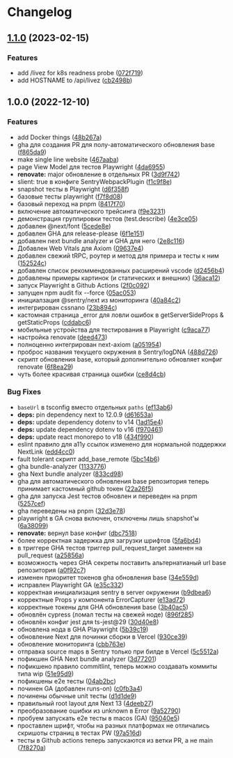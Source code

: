 # Changelog

## [1.1.0](https://github.com/mxseev/website/compare/v1.0.0...v1.1.0) (2023-02-15)


### Features

* add /livez for k8s readness probe ([072f719](https://github.com/mxseev/website/commit/072f7192581a1efb7f09406d5204748a4d065b6f))
* add HOSTNAME to /api/livez ([cb2498b](https://github.com/mxseev/website/commit/cb2498b463bfd1ec7809942d76c2a2c6a0bca00a))

## 1.0.0 (2022-12-10)


### Features

* add Docker things ([48b267a](https://github.com/mxseev/website/commit/48b267af148c7d5edfcf8e06042ddcbf20045a75))
* gha для создания PR для полу-автоматического обновления base ([f865da9](https://github.com/mxseev/website/commit/f865da9dd8e1b0c8423c40ca38e60fb582463364))
* make single line website ([467aaba](https://github.com/mxseev/website/commit/467aabaa313ecd35a0357393bae7f0dc426da266))
* page View Model для тестов Playwright ([4da6955](https://github.com/mxseev/website/commit/4da695544e181c4fcb02292a54a380c51c10c342))
* **renovate:** major обновление в отдельных PR ([3d9f742](https://github.com/mxseev/website/commit/3d9f74233d9c153c87cd5a004cecd68f1d6abb94))
* slient: true в конфиге SentryWebpackPlugin ([f1c9f8e](https://github.com/mxseev/website/commit/f1c9f8ee8608fea55619c242c6d822d1b120fa5b))
* snapshot тесты в Playwright ([d6f358f](https://github.com/mxseev/website/commit/d6f358f50451651c54966f6e9e3c6f502fece744))
* базовые тесты playwright ([f7f8d08](https://github.com/mxseev/website/commit/f7f8d0871cd6aec73df399d25572135a457049ce))
* базовый переход на pnpm ([8417f70](https://github.com/mxseev/website/commit/8417f70ef2fe4664642900771963077bf08ac492))
* включение автоматического трейсинга ([f9e3231](https://github.com/mxseev/website/commit/f9e3231661e125aa01d1fd4faa76737409f83f58))
* демонстрация группировки тестов (test.describe) ([4e3ce05](https://github.com/mxseev/website/commit/4e3ce054b4d0ccd5a08d9e524d25f9d97d650fb1))
* добавлен @next/font ([5cede8e](https://github.com/mxseev/website/commit/5cede8ea8bcb62d08ba6b4b80d69e809533de09c))
* добавлен GHA для release-please ([6f1e151](https://github.com/mxseev/website/commit/6f1e151d41d06c4603df1054182ebabf8962fe90))
* добавлен next bundle analyzer и GHA для него ([2e8c116](https://github.com/mxseev/website/commit/2e8c1162c930fcc63a0095dd9872c4aa340e5e9c))
* Добавлен Web Vitals для Axiom ([09637e4](https://github.com/mxseev/website/commit/09637e42bf3b3479c492281dd873a4d2327f8eda))
* добавлен свежий tRPC, роутер и метод для примера и тесты к ним ([152524c](https://github.com/mxseev/website/commit/152524c1e1284a1b7813875a5f84dd55d0e9b04a))
* добавлен список рекоммендованных расширений vscode ([d2456b4](https://github.com/mxseev/website/commit/d2456b4ec7e16cdcc31a482da86b47d0ec44ae82))
* добавлены примеры картинок (и статических и внешних) ([36aca12](https://github.com/mxseev/website/commit/36aca12dfff72595b435a0733b6bcde943d96729))
* запуск Playwright в Github Actions ([2f0c092](https://github.com/mxseev/website/commit/2f0c092458ca25b5585c3a6a0fc3e8145668d014))
* запущен npm audit fix --force ([05ac053](https://github.com/mxseev/website/commit/05ac0533fe855a1324fe61cd58c6ddd770d832ad))
* инициалзация @sentry/next из мониторинга ([40a84c2](https://github.com/mxseev/website/commit/40a84c20af8d1c27fbfe1b1b19f9a5b9cce4753f))
* интегрирован cssnano ([23b894c](https://github.com/mxseev/website/commit/23b894c3528025dbc704ce402033c61816820f84))
* кастомная страница _error для ловли ошибок в getServerSideProps & getStaticProps ([cddabc6](https://github.com/mxseev/website/commit/cddabc61e2a3cfe40c5745af426c065fa322854b))
* мобильные устройства для тестирования в Playwright ([c9aca77](https://github.com/mxseev/website/commit/c9aca777df0d0d7910a02e2de256da112ce1aa4b))
* настройка renovate ([deed473](https://github.com/mxseev/website/commit/deed4730fb4a0f8bd1a29a22141fdc0b550be6e3))
* полноценно интегрирован next-axiom ([a051954](https://github.com/mxseev/website/commit/a0519544236020cb48f2107766012b48a97b4575))
* проброс названия текущего окружения в Sentry/logDNA ([488d726](https://github.com/mxseev/website/commit/488d7268cb42cd5e3e17310b6af59d7b15ad0522))
* скрипт обновления base, который дополнительно обновляет конфиг renovate ([6f8ea29](https://github.com/mxseev/website/commit/6f8ea29c714fbcdd76919fd4c6bf44859241b6d5))
* чуть более красивая страница ошибки ([ce8d4cb](https://github.com/mxseev/website/commit/ce8d4cb717fdfb1c89091e6847b13561e33ad80c))


### Bug Fixes

* `baseUrl` в tsconfig вместо отдельных `paths` ([ef13ab6](https://github.com/mxseev/website/commit/ef13ab62ea866f94b07a417b9ca26f57e3720490))
* **deps:** pin dependency next to 12.0.9 ([d61653a](https://github.com/mxseev/website/commit/d61653a0588fa631a41c44262d8b33488ac2e5c9))
* **deps:** update dependency dotenv to v14 ([1ad15e4](https://github.com/mxseev/website/commit/1ad15e4d1a588726104cba5900d967346f7ee4db))
* **deps:** update dependency dotenv to v16 ([f970461](https://github.com/mxseev/website/commit/f970461755ab4b66fa71a91adeafcc2bbce251e5))
* **deps:** update react monorepo to v18 ([434f990](https://github.com/mxseev/website/commit/434f9906ff6f74c7490c0ea616176e6ac216d1ea))
* eslint правило для a11y ссылок изменено для нормальной поддержки NextLink ([edd4cc0](https://github.com/mxseev/website/commit/edd4cc0b79657c63209e434d42935d334b3d500e))
* fault tolerant скрипт add_base_remote ([5bc14b6](https://github.com/mxseev/website/commit/5bc14b6dbd2f347c812d8c60b49134a1cde52388))
* gha bundle-analyzer ([1133776](https://github.com/mxseev/website/commit/11337769cfd98016fef7f8c8d449496f31f22e51))
* gha Next bundle analyzer ([833cd98](https://github.com/mxseev/website/commit/833cd981ed248c5d9aab3a152a15084bc7feb785))
* gha для автоматического обновления base репозитория теперь принимает кастомный github токен ([22a26f5](https://github.com/mxseev/website/commit/22a26f58389b8cfacd2e9ba9145b1847862765e9))
* gha для запуска Jest тестов обновлен и переведен на pnpm ([5257cef](https://github.com/mxseev/website/commit/5257cef24a202ed82c7ceeb882f1543cea664470))
* gha переведены на pnpm ([32d3e78](https://github.com/mxseev/website/commit/32d3e787ffaf754eb05b1f5cb00abae4fa29a23e))
* playwright в GA снова включен, отключены лишь snapshot'ы ([6a38099](https://github.com/mxseev/website/commit/6a38099c4cef0604b6bdc3e0aaffddb21c05cf9a))
* **renovate:** вернул base конфиг ([dbc7518](https://github.com/mxseev/website/commit/dbc75181f8171452cd5cee3ddf6179ea6d09bbeb))
* более корректная задержка для загрузки шрифтов ([5fa6bd4](https://github.com/mxseev/website/commit/5fa6bd46ecf1d2ba0736e565de1ddbff0ff4fb35))
* в триггере GHA тестов триггер pull_request_target заменен на pull_request ([a25856a](https://github.com/mxseev/website/commit/a25856aae29bd51f80a9bc645547f32c6a0dab1d))
* возможность через GHA секреты поставить альтернатианый url base репозитория ([a0f92c7](https://github.com/mxseev/website/commit/a0f92c7af6c13523c6a2db101ec8bb22c3f7cbc8))
* изменен приоритет токенов gha обновления base ([34e559d](https://github.com/mxseev/website/commit/34e559dd9357d7b3b0aae8cadcdbd1e9c5b57812))
* исправлен Playwright GA ([e35c332](https://github.com/mxseev/website/commit/e35c332f27c03fe971bbbf23bebfc05230d92325))
* корректная инициализация sentry в server окружении ([b9dbea6](https://github.com/mxseev/website/commit/b9dbea693b7f311dd1f9d380e0f8d9af7a0bcbc9))
* корректные Props у компонента ErrorCapturer ([e13ad72](https://github.com/mxseev/website/commit/e13ad725bf3925d760b8093550c6abae2a74b441))
* корректные токены для GHA обновления base ([3b40ac5](https://github.com/mxseev/website/commit/3b40ac58b536c1812a06c7df6de7aa51ab250dc6))
* обновлён cypress (ломал тесты на свежей ноде) ([896f285](https://github.com/mxseev/website/commit/896f285c7dc5821127662f7871d77838be609ade))
* обновлён конфиг jest для ts-jest@29 ([30d40e8](https://github.com/mxseev/website/commit/30d40e8aa4e5b45b88417de313bf160180aef3a6))
* обновлена нода в GHA Playwright ([5b39c19](https://github.com/mxseev/website/commit/5b39c1965b0665a73e337f3aa2e2790f453311af))
* обновление Next для починки сборки в Vercel ([930ce39](https://github.com/mxseev/website/commit/930ce398702e28b0807f437f483fbc358a0b9303))
* обновление мониторинга ([cbb763e](https://github.com/mxseev/website/commit/cbb763e40a5a5e30bc98d6562acf6974968862dc))
* отправка source maps в Sentry только при билде в Vercel ([5c5512a](https://github.com/mxseev/website/commit/5c5512a9b6cb60116a92d219f472a75affce3f1d))
* пофикшен GHA Next bundle analyzer ([3d77201](https://github.com/mxseev/website/commit/3d772018465d78c312c8e69c4ffef1245e4e3795))
* пофикшено правило commitlint, теперь можно создавать коммиты типа wip ([51e95d9](https://github.com/mxseev/website/commit/51e95d93d7ad388882a818cfe137376f591c2995))
* пофикшены e2e тесты ([04ab2bc](https://github.com/mxseev/website/commit/04ab2bccf00b6f3b745a0096e08b599c89c6b6e7))
* починен GA (добавлен runs-on) ([c0fb3a4](https://github.com/mxseev/website/commit/c0fb3a4bd35023ae32a8a3fb925d7576932e8083))
* починены обычные unit тесты ([d1d1de9](https://github.com/mxseev/website/commit/d1d1de98602efb99c2beef4e3d2d57f235152d25))
* правильный root layout для Next 13 ([4deeb27](https://github.com/mxseev/website/commit/4deeb277dc25f1a6dffd35c07aabd4e44546086b))
* преобразование ошибки из unknown в Error ([9a52790](https://github.com/mxseev/website/commit/9a52790066e769145211f728435984bfec50b012))
* пробуем запускать e2e тесты в macos (GA) ([95040e5](https://github.com/mxseev/website/commit/95040e5085940f8912b0e6ec7851c4bd647cd827))
* проставлен шрифт, чтобы на разных платформах не отличались скришоты страниц в тестах PW ([97a516d](https://github.com/mxseev/website/commit/97a516d376325cc17d9e96452dfb4e227bebdddd))
* тесты в Github actions теперь запускаются из ветки PR, а не main ([7f8270a](https://github.com/mxseev/website/commit/7f8270ae51afc68a70f5a4fceac7fe4f1f8af48c))
